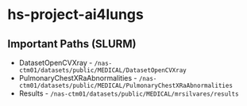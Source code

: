 # hs-project-ai4lungs

## Important Paths (SLURM)
* DatasetOpenCVXray - `/nas-ctm01/datasets/public/MEDICAL/DatasetOpenCVXray`
* PulmonaryChestXRaAbnormalities - `/nas-ctm01/datasets/public/MEDICAL/PulmonaryChestXRaAbnormalities`
* Results - `/nas-ctm01/datasets/public/MEDICAL/mrsilvares/results`